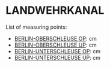 # LANDWEHRKANAL

List of measuring points:

* [BERLIN-OBERSCHLEUSE OP](./BERLIN-OBERSCHLEUSE-OP): <Value topic="rivers/pegel-online/LWK/BERLIN-OBERSCHLEUSE-OP/measurementValue"/> cm
* [BERLIN-OBERSCHLEUSE UP](./BERLIN-OBERSCHLEUSE-UP): <Value topic="rivers/pegel-online/LWK/BERLIN-OBERSCHLEUSE-UP/measurementValue"/> cm
* [BERLIN-UNTERSCHLEUSE OP](./BERLIN-UNTERSCHLEUSE-OP): <Value topic="rivers/pegel-online/LWK/BERLIN-UNTERSCHLEUSE-OP/measurementValue"/> cm
* [BERLIN-UNTERSCHLEUSE UP](./BERLIN-UNTERSCHLEUSE-UP): <Value topic="rivers/pegel-online/LWK/BERLIN-UNTERSCHLEUSE-UP/measurementValue"/> cm
